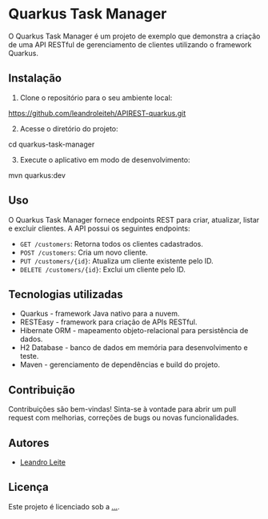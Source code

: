 # Quarkus Task Manager

O Quarkus Task Manager é um projeto de exemplo que demonstra a criação de uma API RESTful de gerenciamento de clientes utilizando o framework Quarkus.


## Instalação

1. Clone o repositório para o seu ambiente local:

https://github.com/leandroleiteh/APIREST-quarkus.git


2. Acesse o diretório do projeto:

cd quarkus-task-manager


3. Execute o aplicativo em modo de desenvolvimento:

mvn quarkus:dev



## Uso

O Quarkus Task Manager fornece endpoints REST para criar, atualizar, listar e excluir clientes. A API possui os seguintes endpoints:

- `GET /customers`: Retorna todos os clientes cadastrados.
- `POST /customers`: Cria um novo cliente.
- `PUT /customers/{id}`: Atualiza um cliente existente pelo ID.
- `DELETE /customers/{id}`: Exclui um cliente pelo ID.

## Tecnologias utilizadas

- Quarkus - framework Java nativo para a nuvem.
- RESTEasy - framework para criação de APIs RESTful.
- Hibernate ORM - mapeamento objeto-relacional para persistência de dados.
- H2 Database - banco de dados em memória para desenvolvimento e teste.
- Maven - gerenciamento de dependências e build do projeto.

## Contribuição

Contribuições são bem-vindas! Sinta-se à vontade para abrir um pull request com melhorias, correções de bugs ou novas funcionalidades.

## Autores

- [Leandro Leite](https://github.com/leandroleiteh)

## Licença

Este projeto é licenciado sob a [...](LICENSE).



